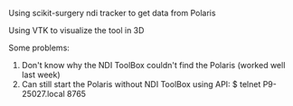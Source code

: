 Using scikit-surgery ndi tracker to get data from Polaris

Using VTK to visualize the tool in 3D

Some problems:
1. Don't know why the NDI ToolBox couldn't find the Polaris (worked well last week)
2. Can still start the Polaris without NDI ToolBox using API:
   $ telnet P9-25027.local 8765 
